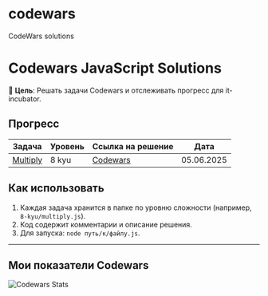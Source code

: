 # codewars
CodeWars solutions
# Codewars JavaScript Solutions

📌 **Цель**: Решать задачи Codewars и отслеживать прогресс для it-incubator.

## Прогресс
| Задача                   | Уровень | Ссылка на решение       | Дата       |
|--------------------------|---------|-------------------------|------------|
| [Multiply](8-kyu/multiply.js) | 8 kyu   | [Codewars](https://www.codewars.com/kata/50654ddff44f800200000004) | 05.06.2025 |

## Как использовать
1. Каждая задача хранится в папке по уровню сложности (например, `8-kyu/multiply.js`).
2. Код содержит комментарии и описание решения.
3. Для запуска: `node путь/к/файлу.js`.

---

## Мои показатели Codewars
![Codewars Stats](https://www.codewars.com/users/Alma-Nemi/badges/large)